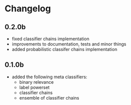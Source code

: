 # Changelog
## 0.2.0b
* fixed classifier chains implementation
* improvements to documentation, tests and minor things
* added probabilistic classifer chains implementation

## 0.1.0b
* added the following meta classifiers:
    * binary relevance
    * label powerset
    * classifier chains
    * ensemble of classifier chains

